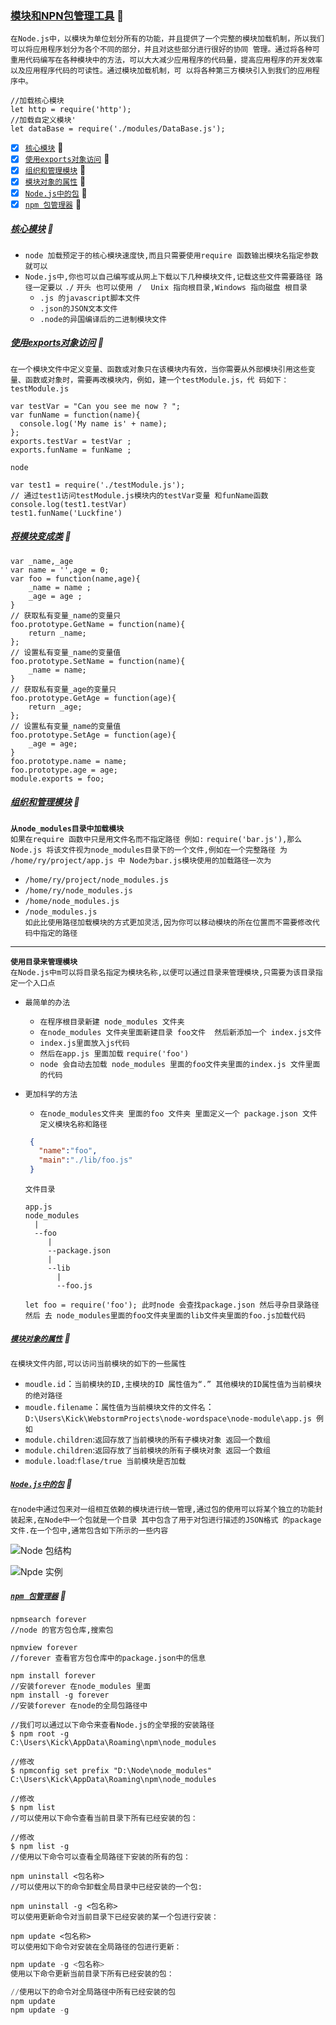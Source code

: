### [模块和NPN包管理工具](#top) <b id="top"></b> 	:maple_leaf:
`在Node.js中，以模块为单位划分所有的功能，并且提供了一个完整的模块加载机制，所以我们可以将应用程序划分为各个不同的部分，并且对这些部分进行很好的协同
管理。通过将各种可重用代码编写在各种模块中的方法，可以大大减少应用程序的代码量，提高应用程序的开发效率以及应用程序代码的可读性。通过模块加载机制，可
以将各种第三方模块引入到我们的应用程序中。`
```node
//加载核心模块
let http = require('http');
//加载自定义模块'
let dataBase = require('./modules/DataBase.js');
```
- [x] [`核心模块`](#moudlecenter) :maple_leaf:
- [x] [`使用exports对象访问`](#exports) :maple_leaf:
- [x] [`组织和管理模块`](#nodemodules) :maple_leaf:
- [x] [`模块对象的属性`](#moduleshuxing) :maple_leaf:
- [x] [`Node.js中的包`](#nodepackage) :maple_leaf:
- [x] [`npm 包管理器`](#npmpackage) :maple_leaf:

##### [核心模块](#top) <b id="moudlecenter"></b> 	:maple_leaf:
* `node 加载预定于的核心模块速度快,而且只需要使用require 函数输出模块名指定参数就可以`
* `Node.js中,你也可以自己编写或从网上下载以下几种模块文件,记载这些文件需要路径 路径一定要以` `./` `开头 也可以使用 /  Unix 指向根目录,Windows 指向磁盘
根目录`
  * `.js 的javascript脚本文件`
  * `.json的JSON文本文件`
  * `.node的异国编译后的二进制模块文件`
  
##### [使用exports对象访问](#top) <b id="exports"></b> :maple_leaf: 
`在一个模块文件中定义变量、函数或对象只在该模块内有效，当你需要从外部模块引用这些变量、函数或对象时，需要再改模块内，例如，建一个testModule.js，代
码如下：` <br/>
`testModule.js`
```node
var testVar = "Can you see me now ? ";
var funName = function(name){
  console.log('My name is' + name);
};
exports.testVar = testVar ;
exports.funName = funName ;
```
`node`
```node
var test1 = require('./testModule.js');
// 通过test1访问testModule.js模块内的testVar变量 和funName函数
console.log(test1.testVar)
test1.funName('Luckfine')
```
##### [将模块变成类](#top) :maple_leaf:
```node
var _name,_age
var name = '',age = 0;
var foo = function(name,age){
    _name = name ;
    _age = age ;
}
// 获取私有变量_name的变量只
foo.prototype.GetName = function(name){
    return _name;
};
// 设置私有变量_name的变量值
foo.prototype.SetName = function(name){
    _name = name;
}
// 获取私有变量_age的变量只
foo.prototype.GetAge = function(age){
    return _age;
};
// 设置私有变量_name的变量值
foo.prototype.SetAge = function(age){
    _age = age;
}
foo.prototype.name = name;
foo.prototype.age = age;
module.exports = foo;
```
##### [组织和管理模块](#top) <b id="nodemodules"></b> :maple_leaf: 
**`从node_modules目录中加载模块`** <br/>
`如果在require 函数中只是用文件名而不指定路径 例如:` `require('bar.js'),那么Node.js 将该文件视为node_modules目录下的一个文件,例如在一个完整路径
为 /home/ry/project/app.js 中 Node为bar.js模块使用的加载路径一次为`
  * `/home/ry/project/node_modules.js`
  * `/home/ry/node_modules.js`
  * `/home/node_modules.js`
  * `/node_modules.js`<br/>
`如此比使用路径加载模块的方式更加灵活,因为你可以移动模块的所在位置而不需要修改代码中指定的路径`

----
**`使用目录来管理模块`** <br/>
`在Node.js中m可以将目录名指定为模块名称,以便可以通过目录来管理模块,只需要为该目录指定一个入口点`
* `最简单的办法`
   * `在程序根目录新建 node_modules 文件夹`
   * `在node_modules 文件夹里面新建目录 foo文件  然后新添加一个 index.js文件`
   * `index.js里面放入js代码`
   * `然后在app.js 里面加载` `require('foo')`
   * `node 会自动去加载 node_modules 里面的foo文件夹里面的index.js 文件里面的代码`
* `更加科学的方法`
   * `在node_modules文件夹 里面的foo 文件夹 里面定义一个 package.json 文件 定义模块名称和路径`
   
   ```json
    {
      "name":"foo", 
      "main":"./lib/foo.js"
    }
   ```
   `文件目录`
   ```
   app.js  
   node_modules
     |
     --foo
        |
        --package.json    
        |
        --lib
          |
          --foo.js
   ```
   `let foo = require('foo'); 此时node 会查找package.json 然后寻杂目录路径然后 去 node_modules里面的foo文件夹里面的lib文件夹里面的foo.js加载代码`


##### [`模块对象的属性`](#top) <b id="moduleshuxing"></b> :maple_leaf: 
`在模块文件内部,可以访问当前模块的如下的一些属性`
* `moudle.id`：`当前模块的ID,主模块的ID 属性值为“.” 其他模块的ID属性值为当前模块的绝对路径`
* `moudle.filename`：`属性值为当前模块文件的文件名`：`D:\Users\Kick\WebstormProjects\node-wordspace\node-module\app.js 例如`
* `module.children`:`返回存放了当前模块的所有子模块对象 返回一个数组`
* `module.children`:`返回存放了当前模块的所有子模块对象 返回一个数组`
* `module.load`:`flase/true 当前模块是否加载`

##### [`Node.js中的包`](#top) <b id="nodepackage"></b> :maple_leaf: 
`在node中通过包来对一组相互依赖的模块进行统一管理,通过包的使用可以将某个独立的功能封装起来,在Node中一个包就是一个目录 其中包含了用于对包进行描述的JSON格式 的package文件.在一个包中,通常包含如下所示的一些内容`

![Node 包结构](/Resources/NodeImage/nodepackage.png)


![Npde 实例](/Resources/NodeImage/nodepackexample.png)

##### [`npm 包管理器`](#npmpackage)  <b id="npmpackage"></b> :maple_leaf:

```node
npmsearch forever 
//node 的官方包仓库,搜索包
```
```node
npmview forever 
//forever 查看官方包仓库中的package.json中的信息 
```
```node
npm install forever 
//安装forever 在node_modules 里面 
npm install -g forever
//安装forever 在node的全局包路径中
```
```node
//我们可以通过以下命令来查看Node.js的全举报的安装路径
$ npm root -g
C:\Users\Kick\AppData\Roaming\npm\node_modules
```
```node
//修改
$ npmconfig set prefix "D:\Node\node_modules"
C:\Users\Kick\AppData\Roaming\npm\node_modules
```

```node
//修改
$ npm list
//可以使用以下命令查看当前目录下所有已经安装的包：
```

```node
//修改
$ npm list -g
//使用以下命令可以查看全局路径下安装的所有的包：
```

```node
npm uninstall <包名称>
//可以使用以下的命令卸载全局目录中已经安装的一个包:
```

```node
npm uninstall -g <包名称>
可以使用更新命令对当前目录下已经安装的某一个包进行安装：
```

```node
npm update <包名称>
可以使用如下命令对安装在全局路径的包进行更新：
```

```powershell
npm update -g <包名称>
使用以下命令更新当前目录下所有已经安装的包：
```

```powershell
//使用以下的命令对全局路径中所有已经安装的包
npm update
npm update -g
````




















